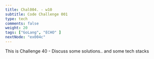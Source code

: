 ```yaml
---
title: Chal004. - w10
subtitle: Code Challenge 001
type: tech
comments: false
weight: 20
tags: ["GoLang", "ECHO" ]
nextNode: "ex004c"
---
```

This is Challenge 40 - Discuss some solutions.. and some tech stacks